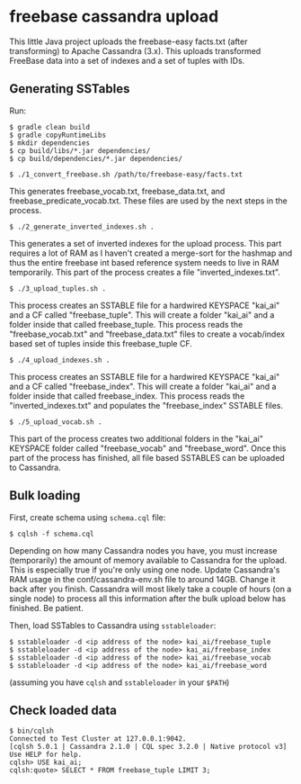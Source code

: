 # freebase cassandra upload

This little Java project uploads the freebase-easy facts.txt (after transforming) to Apache Cassandra (3.x).
This uploads transformed FreeBase data into a set of indexes and a set of tuples with IDs.

## Generating SSTables

Run:

    $ gradle clean build
    $ gradle copyRuntimeLibs
    $ mkdir dependencies
    $ cp build/libs/*.jar dependencies/
    $ cp build/dependencies/*.jar dependencies/

    $ ./1_convert_freebase.sh /path/to/freebase-easy/facts.txt

This generates freebase_vocab.txt, freebase_data.txt, and freebase_predicate_vocab.txt.  These files are used by the next steps in the process.

    $ ./2_generate_inverted_indexes.sh .

This generates a set of inverted indexes for the upload process.  This part requires a lot of RAM as I haven't created a merge-sort for the hashmap and thus the entire freebase int based reference system needs to live in RAM temporarily.  This part of the process creates a file "inverted_indexes.txt".

    $ ./3_upload_tuples.sh .

This process creates an SSTABLE file for a hardwired KEYSPACE "kai_ai" and a CF called "freebase_tuple".  This will create a folder "kai_ai" and a folder inside that called freebase_tuple.  This process reads the "freebase_vocab.txt" and "freebase_data.txt" files to create a vocab/index based set of tuples inside this freebase_tuple CF.

    $ ./4_upload_indexes.sh .

This process creates an SSTABLE file for a hardwired KEYSPACE "kai_ai" and a CF called "freebase_index".  This will create a folder "kai_ai" and a folder inside that called freebase_index.  This process reads the "inverted_indexes.txt" and populates the "freebase_index" SSTABLE files.

    $ ./5_upload_vocab.sh .

This part of the process creates two additional folders in the "kai_ai" KEYSPACE folder called "freebase_vocab" and "freebase_word".  Once this part of the process has finished, all file based SSTABLES can be uploaded to Cassandra.

## Bulk loading

First, create schema using `schema.cql` file:

    $ cqlsh -f schema.cql

Depending on how many Cassandra nodes you have, you must increase (temporarily) the amount of memory available to Cassandra for the upload.  This is especially true if you're only using one node.  Update Cassandra's RAM usage in the conf/cassandra-env.sh file to around 14GB.  Change it back after you finish.  Cassandra will most likely take a couple of hours (on a single node) to process all this information after the bulk upload below has finished.  Be patient.

Then, load SSTables to Cassandra using `sstableloader`:

    $ sstableloader -d <ip address of the node> kai_ai/freebase_tuple
    $ sstableloader -d <ip address of the node> kai_ai/freebase_index
    $ sstableloader -d <ip address of the node> kai_ai/freebase_vocab
    $ sstableloader -d <ip address of the node> kai_ai/freebase_word

(assuming you have `cqlsh` and `sstableloader` in your `$PATH`)

## Check loaded data


    $ bin/cqlsh
    Connected to Test Cluster at 127.0.0.1:9042.
    [cqlsh 5.0.1 | Cassandra 2.1.0 | CQL spec 3.2.0 | Native protocol v3]
    Use HELP for help.
    cqlsh> USE kai_ai;
    cqlsh:quote> SELECT * FROM freebase_tuple LIMIT 3;

